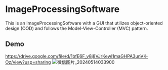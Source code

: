 # ImageProcessingSoftware
This is an ImageProcessingSoftware with a GUI that utilizes object-oriented design (OOD) and follows the Model-View-Controller (MVC) pattern.
## Demo
https://drive.google.com/file/d/1bfE6F_v8j8VJrKewl1maGHPA3unVK-Oz/view?usp=sharing
![微信图片_20240514033900](https://github.com/xingmeizhi/ImageProcessingSoftware/assets/92602862/144dcc40-3cd4-4206-b8ba-c3caa78f6b07)
